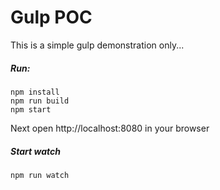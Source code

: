 # Gulp POC

This is a simple gulp demonstration only...

##### Run:

```
npm install
npm run build
npm start
```

Next open http://localhost:8080 in your browser

##### Start watch 

```
npm run watch
```

